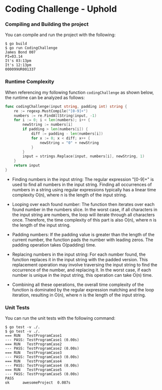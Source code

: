 # Coding Challenge - Uphold

### Compiling and Building the project 
You can compile and run the project with the following: 

```
$ go build 
$ go run CodingChallenge
James Bond 007
PI=03.14
It's 03:13pm
It's 12:13pm
000099UR001337
```

### Runtime Complexity
When referencing my following function `codingChallenge` as shown below, the runtime can be analyzed as follows:

```go
func codingChallenge(input string, padding int) string {
    re := regexp.MustCompile("[0-9]+")
    numbers := re.FindAllString(input, -1)
    for i := 0; i < len(numbers); i++ {
        newString := numbers[i]
        if padding > len(numbers[i]) {
            diff := padding - len(numbers[i])
            for x := 0; x < diff; x++ {
                newString = "0" + newString
            }
        }
        input = strings.Replace(input, numbers[i], newString, 1)
    }
    return input
}
```

* Finding numbers in the input string: The regular expression "[0-9]+" is used to find all numbers in the input string. Finding all occurrences of numbers in a string using regular expressions typically has a linear time complexity O(n), where n is the length of the input string.

* Looping over each found number: The function then iterates over each found number in the numbers slice. In the worst case, if all characters in the input string are numbers, the loop will iterate through all characters once. Therefore, the time complexity of this part is also O(n), where n is the length of the input string.

* Padding numbers: If the padding value is greater than the length of the current number, the function pads the number with leading zeros. The padding operation takes O(padding) time.

* Replacing numbers in the input string: For each number found, the function replaces it in the input string with the padded version. This replacement operation may involve traversing the input string to find the occurrence of the number, and replacing it. In the worst case, if each number is unique in the input string, this operation can take O(n) time.

* Combining all these operations, the overall time complexity of the function is dominated by the regular expression matching and the loop iteration, resulting in O(n), where n is the length of the input string.

### Unit Tests
You can run the unit tests with the following command: 

```
$ go test -v ./.
$ go test -v ./.
=== RUN   TestProgramCase1
--- PASS: TestProgramCase1 (0.00s)
=== RUN   TestProgramCase2
--- PASS: TestProgramCase2 (0.00s)
=== RUN   TestProgramCase3
--- PASS: TestProgramCase3 (0.00s)
=== RUN   TestProgramCase4
--- PASS: TestProgramCase4 (0.00s)
=== RUN   TestProgramCase5
--- PASS: TestProgramCase5 (0.00s)
PASS
ok      awesomeProject  0.087s
```